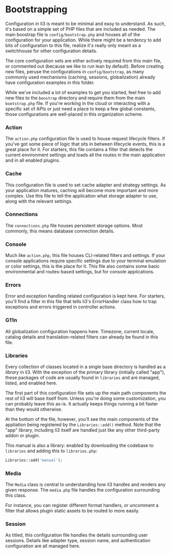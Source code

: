 # Bootstrapping

Configuration in li3 is meant to be minimal and easy to understand. As such, it's based on a simple set of PHP files that are included as needed. The main boostrap file is `config/bootstrap.php` and houses all of the configuration for your application. While there might be a tendency to add bits of configuration to this file, realize it's really only meant as a switchhouse for other configuration details.

The core configuration sets are either actively required from this main file, or commented out (because we like to run lean by default). Before creating new files, peruse the configurations in `config/bootstrap`, as many commonly used mechanisms (caching, sessions, globalization) already have configuration examples in this folder. 

While we've included a lot of examples to get you started, feel free to add new files to the `boostrap` directory and require them from the main `bootstrap.php` file. If you're working in the cloud or interacting with a specific set of APIs or just need a place to keep a few global constants, those configurations are well-placed in this organization scheme.

### Action

The `action.php` configuration file is used to house request lifecycle filters. If you've got some piece of logic that sits in between lifecycle events, this is a great place for it. For starters, this file contains a filter that detects the current environment settings and loads all the routes in the main application and in all enabled plugins.

### Cache

This configuration file is used to set cache adapter and strategy settings. As your application matures, caching will become more important and more complex. Use this file to tell the application what storage adapter to use, along with the relevant settings. 

### Connections

The `connections.php` file houses persistent storage options. Most commonly, this means database connection details. 

### Console

Much like `action.php`, this file houses CLI-related filters and settings. If your console applications require specific settings due to your terminal emulation or color settings, this is the place for it. This file also contains some basic environmental and routes-based settings, but for console applications.

### Errors

Error and exception handling related configuration is kept here. For starters, you'll find a filter in this file that tells li3's ErrorHandler class how to trap exceptions and errors triggered in controller actions.

### G11n

All globalization configuration happens here. Timezone, current locale, catalog details and translation-related filters can already be found in this file. 

### Libraries

Every collection of classes located in a single base directory is handled as a _library_ in li3. With the exception of the primary library (initially called "app"), these packages of code are usually found in `libraries` and are managed, listed, and enabled here.

The first part of this configuration file sets up the main path components the rest of li3 will base itself from. Unless you're doing some customization, you can probably leave this as-is. It actually keeps things running a bit faster than they would otherwise. 

At the bottom of the file, however, you'll see the main components of the appliation being registered by the `Libraries::add()` method. Note that the "app" library, including li3 itself are handled just like any other third-party addon or plugin.

This manual is also a library: enabled by downloading the codebase to `libraries` and adding this to `libraries.php`:

```php
Libraries::add('manual');
```

### Media

The `Media` class is central to understanding how li3 handles and renders any given response. The `media.php` file handles the configuration surrounding this class. 

For instance, you can register different format handlers, or uncomment a filter that allows plugin static assets to be routed to more easily.

### Session

As titled, this configuration file handles the details surrounding user sessions. Details like adapter type, session name, and authentication configuration are all managed here.
